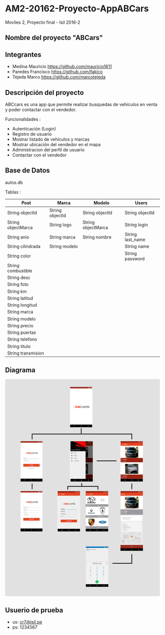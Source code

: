 # AM2-20162-Proyecto-AppABCars
Moviles 2, Proyecto final - Isil 2016-2

## Nombre del proyecto "ABCars"

## Integrantes

 - Medina Mauricio  https://github.com/mauricio1611
 - Paredes Francisco https://github.com/fakico
 - Tejeda Marco https://github.com/marcotejeda

## Descripción del proyecto

  ABCcars es una app que permite realizar busquedas de vehículos en venta y poder contactar con el vendedor.
  
  Funcionalidades :
  - Autenticación (Login)
  - Registro de usuario
  - Mostrar listado de vehículos y marcas
  - Mostrar ubicación del vendedor en el mapa
  - Administracion del perfil de usuario
  - Contactar con el vendedor
    
## Base de Datos 

autos.db

Tablas : 

Post |  Marca | Modelo | Users 
------------ | ------------- | ------------- | -------------
String objectId | String objectId | String objectId | String objectId 
String objectMarca | String logo | String objectMarca | String login 
String anio | String marca | String nombre | String last_name 
String cilindrada | String modelo |  | String name 
String color |  |  | String password 
String combustible |  |  |
String desc |  |  |
String foto |  |  |
String km |  |  |
String latitud |  |  |
String longitud |  |  |
String marca |  |  |
String modelo |  |  |
String precio |  |  |
String puertas |  |  |
String telefono |  |  |
String titulo |  |  |
String transmision |  |  |



## Diagrama 

![](https://github.com/isil-pe/AM2-20162-Proyecto-AppABCars/blob/master/diagrama_moviles.jpg)

## Usuerio de prueba
- us: cr7@isil.pe
- ps: 1234567
